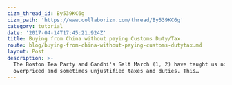 ```yaml
---
cizm_thread_id: By539KC6g
cizm_path: 'https://www.collaborizm.com/thread/By539KC6g'
category: tutorial
date: '2017-04-14T17:45:21.924Z'
title: Buying from China without paying Customs Duty/Tax.
route: blog/buying-from-china-without-paying-customs-dutytax.md
layout: Post
description: >-
  The Boston Tea Party and Gandhi's Salt March (1, 2) have taught us not to pay
  overpriced and sometimes unjustified taxes and duties. This…
---
```

 
